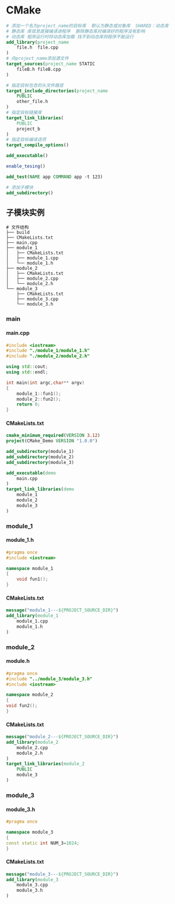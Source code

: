 # CMake

```cmake
# 添加一个名为project_name的目标库  默认为静态或对象库  SHARED：动态库
# 静态库 库信息直接编译进程序  删除静态库对编译好的程序没有影响
# 动态库 程序运行时将动态库加载 找不到动态库则程序不能运行
add_library(project_name
	file.h  file.cpp
)
# 向project_name添加源文件  
target_sources(project_name STATIC
	fileB.h fileB.cpp
)

# 指定目标包含的头文件路径
target_include_directories(project_name
	PUBLIC
	other_file.h
)
# 指定目标链接库
target_link_libraries(
	PUBLIC
	project_b
)
# 指定目标编译选项
target_compile_options()

add_executable()

enable_tesing()

add_test(NAME app COMMAND app -t 123)

# 添加子模块
add_subdirectory()
```

## 子模块实例

```shell
# 文件结构
├── build
├── CMakeLists.txt
├── main.cpp
├── module_1
│   ├── CMakeLists.txt
│   ├── module_1.cpp
│   └── module_1.h
├── module_2
│   ├── CMakeLists.txt
│   ├── module_2.cpp
│   └── module_2.h
└── module_3
    ├── CMakeLists.txt
    ├── module_3.cpp
    └── module_3.h
```

### main 

#### main.cpp

```cpp
#include <iostream>
#include "./module_1/module_1.h"
#include "./module_2/module_2.h"

using std::cout;
using std::endl;

int main(int argc,char** argv)
{
    module_1::fun1();
    module_2::fun2();
    return 0;
}
```

#### CMakeLists.txt

```cmake
cmake_minimum_required(VERSION 3.12)
project(CMake_Demo VERSION "1.0.0")

add_subdirectory(module_1)
add_subdirectory(module_2)
add_subdirectory(module_3)

add_executable(demo
    main.cpp
)
target_link_libraries(demo
    module_1
    module_2
    module_3
)
```

### module_1

#### module_1.h

```cpp
#pragma once
#include <iostream>

namespace module_1
{
    void fun1();
}
```

#### CMakeLists.txt

```cmake
message("module_1---${PROJECT_SOURCE_DIR}")
add_library(module_1
    module_1.cpp
    module_1.h
)
```

### module_2

#### module.h

```cpp
#pragma once
#include "../module_3/module_3.h"
#include <iostream>

namespace module_2
{
void fun2();
}
```

#### CMakeLists.txt

```cmake
message("module_2---${PROJECT_SOURCE_DIR}")
add_library(module_2
    module_2.cpp
    module_2.h
)
target_link_libraries(module_2
    PUBLIC
    module_3
)
```

### module_3

#### module_3.h

```cpp
#pragma once

namespace module_3
{
const static int NUM_3=1024;
}
```

#### CMakeLists.txt

```cmake
message("module_3---${PROJECT_SOURCE_DIR}")
add_library(module_3
    module_3.cpp
    module_3.h
)
```

